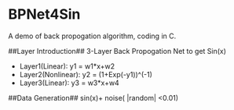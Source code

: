 BPNet4Sin
===
A demo of back propogation algorithm, coding in C.

##Layer Introduction##
3-Layer Back Propogation Net to get Sin(x)

* Layer1(Linear):    y1 = w1\*x+w2
* Layer2(Nonlinear): y2 = (1+Exp(-y1))^(-1)
* Layer3(Linear):    y3 = w3\*x+w4

##Data Generation##
sin(x)+ noise( |random| <0.01)
